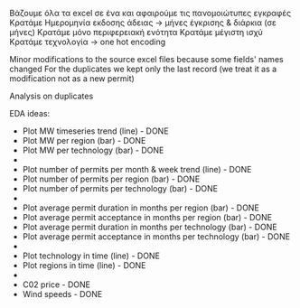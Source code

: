 Βάζουμε όλα τα excel σε ένα και αφαιρούμε τις πανομοιώτυπες εγκραφές
Κρατάμε Ημερομηνία εκδοσης άδειας -> μήνες έγκρισης & διάρκια (σε μήνες)
Κρατάμε μόνο περιφερειακή ενότητα
Κρατάμε μέγιστη ισχύ
Κρατάμε τεχνολογία -> one hot encoding

Minor modifications to the source excel files because some fields' names changed
For the duplicates we kept only the last record (we treat it as a modification not as a new permit)

Analysis on duplicates

EDA ideas:
* Plot MW timeseries trend (line) - DONE
* Plot MW per region (bar) - DONE
* Plot MW per technology (bar) - DONE
* 
* Plot number of permits per month & week trend (line) - DONE
* Plot number of permits per region (bar) - DONE
* Plot number of permits per technology (bar) - DONE
* 
* Plot average permit duration in months per region (bar) - DONE
* Plot average permit acceptance in months per region (bar) - DONE
* Plot average permit duration in months per technology (bar) - DONE
* Plot average permit acceptance in months per technology (bar) - DONE
* 
* Plot technology in time (line) - DONE
* Plot regions in time (line) - DONE
* 
* C02 price - DONE
* Wind speeds - DONE